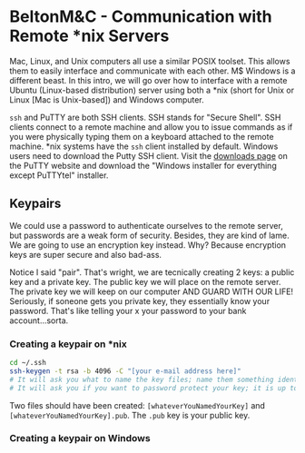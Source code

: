 # BeltonM&C - Communication with Remote *nix Servers

Mac, Linux, and Unix computers all use a similar POSIX toolset.  This allows them to easily interface and communicate with each other.  M$ Windows is a different beast.  In this intro, we will go over how to interface with a remote Ubuntu (Linux-based distribution) server using both a *nix (short for Unix or Linux [Mac is Unix-based]) and Windows computer.

`ssh` and PuTTY are both SSH clients.  SSH stands for "Secure Shell".  SSH clients connect to a remote machine and allow you to issue commands as if you were physically typing them on a keyboard attached to the remote machine.  *nix systems have the `ssh` client installed by default.  Windows users need to download the Putty SSH client.  Visit the [downloads page](http://www.chiark.greenend.org.uk/~sgtatham/putty/download.html) on the PuTTY website and download the "Windows installer for everything except PuTTYtel" installer.

## Keypairs
We could use a password to authenticate ourselves to the remote server, but passwords are a weak form of security.  Besides, they are kind of lame.  We are going to use an encryption key instead.  Why?  Because encryption keys are super secure and also bad-ass.

Notice I said "pair".  That's wright, we are tecnically creating 2 keys: a public key and a private key.  The public key we will place on the remote server.  The private key we will keep on our computer AND GUARD WITH OUR LIFE!  Seriously, if soneone gets you private key, they essentially know your password.  That's like telling your x your password to your bank account...sorta.

### Creating a keypair on *nix
```bash
cd ~/.ssh
ssh-keygen -t rsa -b 4096 -C "[your e-mail address here]"
# It will ask you what to name the key files; name them something identifiable like "beltonmc_rsa"
# It will ask you if you want to password protect your key; it is up to you; I do for keys to important stuff
```
Two files should have been created: `[whateverYouNamedYourKey]` and `[whateverYouNamedYourKey].pub`.  The `.pub` key is your public key.

### Creating a keypair on Windows

